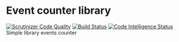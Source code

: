 Event counter library
==================================

[![Scrutinizer Code Quality](https://scrutinizer-ci.com/g/Abdujabbor/cnts/badges/quality-score.png?b=master)](https://scrutinizer-ci.com/g/Abdujabbor/cnts/?branch=master)
[![Build Status](https://scrutinizer-ci.com/g/Abdujabbor/cnts/badges/build.png?b=master)](https://scrutinizer-ci.com/g/Abdujabbor/cnts/build-status/master)
[![Code Intelligence Status](https://scrutinizer-ci.com/g/Abdujabbor/cnts/badges/code-intelligence.svg?b=master)](https://scrutinizer-ci.com/code-intelligence)
Simple library events counter